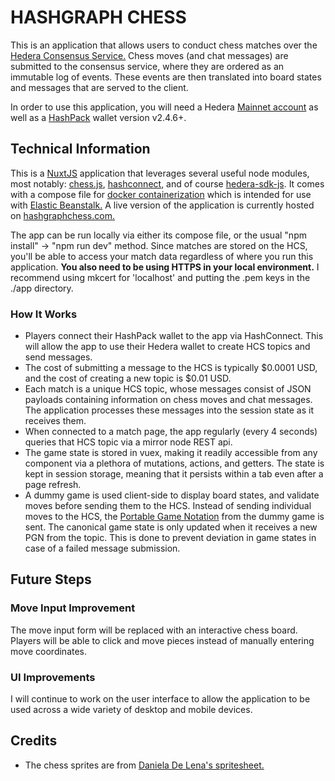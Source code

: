 # HASHGRAPH CHESS

This is an application that allows users to conduct chess matches over the [Hedera Consensus Service.](https://hedera.com/consensus-service) Chess moves (and chat messages) are submitted to the consensus service, where they are ordered as an immutable log of events. These events are then translated into board states and messages that are served to the client.

In order to use this application, you will need a Hedera [Mainnet account](https://hedera.com/account-creation) as well as a [HashPack](https://www.hashpack.app/) wallet version v2.4.6+.

## Technical Information

This is a [NuxtJS](https://nuxtjs.org/) application that leverages several useful node modules, most notably: [chess.js](https://github.com/jhlywa/chess.js), [hashconnect](https://www.hashpack.app/hashconnect), and of course [hedera-sdk-js](https://github.com/hashgraph/hedera-sdk-js). It comes with a compose file for [docker containerization](https://www.docker.com/) which is intended for use with [Elastic Beanstalk.](https://aws.amazon.com/elasticbeanstalk/) A live version of the application is currently hosted on [hashgraphchess.com.](https://hashgraphchess.com)

The app can be run locally via either its compose file, or the usual "npm install" -> "npm run dev" method. Since matches are stored on the HCS, you'll be able to access your match data regardless of where you run this application. **You also need to be using HTTPS in your local environment.** I recommend using mkcert for 'localhost' and putting the .pem keys in the ./app directory.

### How It Works

- Players connect their HashPack wallet to the app via HashConnect. This will allow the app to use their Hedera wallet to create HCS topics and send messages.
- The cost of submitting a message to the HCS is typically $0.0001 USD, and the cost of creating a new topic is $0.01 USD.
- Each match is a unique HCS topic, whose messages consist of JSON payloads containing information on chess moves and chat messages. The application processes these messages into the session state as it receives them.
- When connected to a match page, the app regularly (every 4 seconds) queries that HCS topic via a mirror node REST api.
- The game state is stored in vuex, making it readily accessible from any component via a plethora of mutations, actions, and getters. The state is kept in session storage, meaning that it persists within a tab even after a page refresh.
- A dummy game is used client-side to display board states, and validate moves before sending them to the HCS. Instead of sending individual moves to the HCS, the [Portable Game Notation](https://en.wikipedia.org/wiki/Portable_Game_Notation) from the dummy game is sent. The canonical game state is only updated when it receives a new PGN from the topic. This is done to prevent deviation in game states in case of a failed message submission.

## Future Steps

### Move Input Improvement

The move input form will be replaced with an interactive chess board. Players will be able to click and move pieces instead of manually entering move coordinates.

### UI Improvements

I will continue to work on the user interface to allow the application to be used across a wide variety of desktop and mobile devices.

## Credits

- The chess sprites are from [Daniela De Lena's spritesheet.](https://dilena.de/chess-artwork-pieces-and-board-art-assets)
